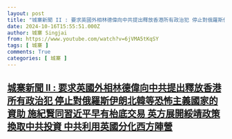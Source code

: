 ```yaml
---
layout: post
title: "城寨新聞 II : 要求英國外相林德偉向中共提出釋放香港所有政治犯 停止對俄羅斯伊朗北韓等恐怖主義國家的資助 施紀賢同習近平早有枱底交易 英方展開綏靖政策換取中共投資 中共利用英國分化西方陣營"
date: 2024-10-16T15:55:51.000Z
author: 城寨 Singjai
from: https://www.youtube.com/watch?v=6jVMA5tKqSY
tags: [ 城寨 ]
comments: True
categories: [ 城寨 ]
---
```

<!--1729094151000-->
[城寨新聞 II : 要求英國外相林德偉向中共提出釋放香港所有政治犯 停止對俄羅斯伊朗北韓等恐怖主義國家的資助 施紀賢同習近平早有枱底交易 英方展開綏靖政策換取中共投資 中共利用英國分化西方陣營](https://www.youtube.com/watch?v=6jVMA5tKqSY)
------

<div>

</div>
